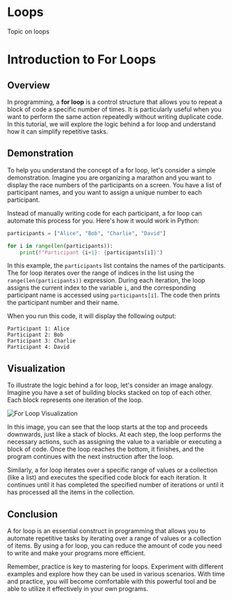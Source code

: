 # Loops
Topic on loops
# Introduction to For Loops

## Overview

In programming, a **for loop** is a control structure that allows you to repeat a block of code a specific number of times. It is particularly useful when you want to perform the same action repeatedly without writing duplicate code. In this tutorial, we will explore the logic behind a for loop and understand how it can simplify repetitive tasks.

## Demonstration

To help you understand the concept of a for loop, let's consider a simple demonstration. Imagine you are organizing a marathon and you want to display the race numbers of the participants on a screen. You have a list of participant names, and you want to assign a unique number to each participant.

Instead of manually writing code for each participant, a for loop can automate this process for you. Here's how it would work in Python:

```python
participants = ["Alice", "Bob", "Charlie", "David"]

for i in range(len(participants)):
    print(f"Participant {i+1}: {participants[i]}")
```

In this example, the `participants` list contains the names of the participants. The for loop iterates over the range of indices in the list using the `range(len(participants))` expression. During each iteration, the loop assigns the current index to the variable `i`, and the corresponding participant name is accessed using `participants[i]`. The code then prints the participant number and their name.

When you run this code, it will display the following output:

```
Participant 1: Alice
Participant 2: Bob
Participant 3: Charlie
Participant 4: David
```

## Visualization

To illustrate the logic behind a for loop, let's consider an image analogy. Imagine you have a set of building blocks stacked on top of each other. Each block represents one iteration of the loop.

![For Loop Visualization](https://example.com/for_loop_visualization.png)

In this image, you can see that the loop starts at the top and proceeds downwards, just like a stack of blocks. At each step, the loop performs the necessary actions, such as assigning the value to a variable or executing a block of code. Once the loop reaches the bottom, it finishes, and the program continues with the next instruction after the loop.

Similarly, a for loop iterates over a specific range of values or a collection (like a list) and executes the specified code block for each iteration. It continues until it has completed the specified number of iterations or until it has processed all the items in the collection.

## Conclusion

A for loop is an essential construct in programming that allows you to automate repetitive tasks by iterating over a range of values or a collection of items. By using a for loop, you can reduce the amount of code you need to write and make your programs more efficient.

Remember, practice is key to mastering for loops. Experiment with different examples and explore how they can be used in various scenarios. With time and practice, you will become comfortable with this powerful tool and be able to utilize it effectively in your own programs.

